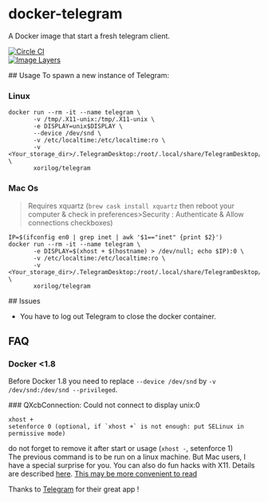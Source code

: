# docker-telegram
A Docker image that start a fresh telegram client.

[![Circle CI](https://circleci.com/gh/xorilog/docker-telegram.svg?style=shield)](https://circleci.com/gh/xorilog/docker-telegram)  
[![Image Layers](https://images.microbadger.com/badges/image/xorilog/telegram.svg)](https://microbadger.com/images/xorilog/telegram)   


## Usage
To spawn a new instance of Telegram:
### Linux
```shell
docker run --rm -it --name telegram \
       -v /tmp/.X11-unix:/tmp/.X11-unix \
       -e DISPLAY=unix$DISPLAY \
       --device /dev/snd \
       -v /etc/localtime:/etc/localtime:ro \
       -v <Your_storage_dir>/.TelegramDesktop:/root/.local/share/TelegramDesktop/ \
       xorilog/telegram
```
### Mac Os
> Requires xquartz (`brew cask install xquartz` then reboot your computer & check in preferences>Security : Authenticate & Allow connections checkboxes)
```
IP=$(ifconfig en0 | grep inet | awk '$1=="inet" {print $2}')
docker run --rm -it --name telegram \
       -e DISPLAY=$(xhost + $(hostname) > /dev/null; echo $IP):0 \
       -v /etc/localtime:/etc/localtime:ro \
       -v <Your_storage_dir>/.TelegramDesktop:/root/.local/share/TelegramDesktop/ \
       xorilog/telegram
```
## Issues
* You have to log out Telegram to close the docker container.  


## FAQ
### Docker <1.8
Before Docker 1.8 you need to replace `--device /dev/snd` by `-v /dev/snd:/dev/snd --privileged`.  


### QXcbConnection: Could not connect to display unix:0
```shell
xhost +
setenforce 0 (optional, if `xhost +` is not enough: put SELinux in permissive mode)
```

do not forget to remove it after start or usage (`xhost -`, setenforce 1)  
The previous command is to be run on a linux machine. But Mac users, I have a special surprise for you. You can also do fun hacks with X11. Details are described [here](https://github.com/docker/docker/issues/8710).
[This may be more convenient to read](https://gist.github.com/netgusto/931085fc3673b69dd15a1763784307c5)

Thanks to [Telegram](https://telegram.org/) for their great app !
